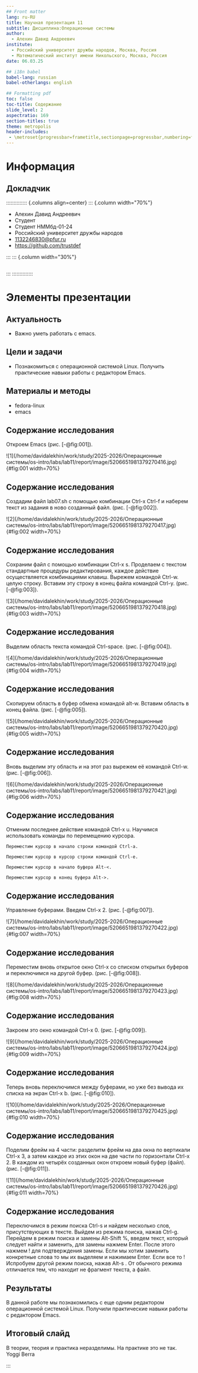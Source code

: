 ```yaml
---
## Front matter
lang: ru-RU
title: Научная презентация 11
subtitle: Дисциплина:Операционные системы
author:
  - Алехин Давид Андреевич
institute:
  - Российский университет дружбы народов, Москва, Россия
  - Математический институт имени Никольского, Москва, Россия
date: 06.03.25

## i18n babel
babel-lang: russian
babel-otherlangs: english

## Formatting pdf
toc: false
toc-title: Содержание
slide_level: 2
aspectratio: 169
section-titles: true
theme: metropolis
header-includes:
 - \metroset{progressbar=frametitle,sectionpage=progressbar,numbering=fraction}
---
```


# Информация

## Докладчик

:::::::::::::: {.columns align=center}
::: {.column width="70%"}

  * Алехин Давид Андреевич 
  * Студент 
  * Студент НММбд-01-24
  * Российский университет дружбы народов
  * [1132246830@pfur.ru](mailto:trustdef@gamil.com)
  * <https://github.com/trustdef>

:::
::: {.column width="30%"}

![]()

:::
::::::::::::::



# Элементы презентации

## Актуальность

- Важно уметь работать с emacs.

## Цели и задачи

- Познакомиться с операционной системой Linux. Получить практические навыки работы с редактором Emacs.

## Материалы и методы

- fedora-linux
- emacs

## Содержание исследования

Откроем Emacs (рис. [-@fig:001]).

![1](/home/davidalekhin/work/study/2025-2026/Операционные системы/os-intro/labs/lab11/report/image/5206651981379270416.jpg){#fig:001 width=70%}

## Содержание исследования

Создадим файл lab07.sh с помощью комбинации Ctrl-x Ctrl-f и наберем текст из задания в ново созданный файл. (рис. [-@fig:002]).

![2](/home/davidalekhin/work/study/2025-2026/Операционные системы/os-intro/labs/lab11/report/image/5206651981379270417.jpg){#fig:002 width=70%}

## Содержание исследования

Сохраним файл с помощью комбинации Ctrl-x s. Проделаем с текстом стандартные процедуры редактирования, каждое действие осуществляется комбинациями клавиш. Вырежем командой Ctrl-w. целую строку. Вставим эту строку в конец файла командой Ctrl-y. (рис. [-@fig:003]).

![3](/home/davidalekhin/work/study/2025-2026/Операционные системы/os-intro/labs/lab11/report/image/5206651981379270418.jpg){#fig:003 width=70%}

## Содержание исследования

Выделим область текста командой Ctrl-space. (рис. [-@fig:004]).

![4](/home/davidalekhin/work/study/2025-2026/Операционные системы/os-intro/labs/lab11/report/image/5206651981379270419.jpg){#fig:004 width=70%}

## Содержание исследования

Скопируем область в буфер обмена командой alt-w. Вставим область в конец файла. (рис. [-@fig:005]).

![5](/home/davidalekhin/work/study/2025-2026/Операционные системы/os-intro/labs/lab11/report/image/5206651981379270420.jpg){#fig:005 width=70%}

## Содержание исследования

Вновь выделим эту область и на этот раз вырежем её командой Ctrl-w. (рис. [-@fig:006]).

![6](/home/davidalekhin/work/study/2025-2026/Операционные системы/os-intro/labs/lab11/report/image/5206651981379270421.jpg){#fig:006 width=70%}

## Содержание исследования

Отменим последнее действие командой Ctrl-x u.
Научимся использовать команды по перемещению курсора.

    Переместим курсор в начало строки командой Ctrl-a.

    Переместим курсор в курсор строки командой Ctrl-e.

    Переместим курсор в начало буфера Alt-<.

    Переместим курсор в конец буфера Alt->.
    
## Содержание исследования   

Управление буферами. Введем Ctrl-x 2. (рис. [-@fig:007]).

![7](/home/davidalekhin/work/study/2025-2026/Операционные системы/os-intro/labs/lab11/report/image/5206651981379270422.jpg){#fig:007 width=70%}

## Содержание исследования

Переместим вновь открытое окно Ctrl-x со списком открытых буферов и переключимся на другой буфер. (рис. [-@fig:008]).

![8](/home/davidalekhin/work/study/2025-2026/Операционные системы/os-intro/labs/lab11/report/image/5206651981379270423.jpg){#fig:008 width=70%}

## Содержание исследования

Закроем это окно командой Ctrl-x 0. (рис. [-@fig:009]).

![9](/home/davidalekhin/work/study/2025-2026/Операционные системы/os-intro/labs/lab11/report/image/5206651981379270424.jpg){#fig:009 width=70%}

## Содержание исследования

Теперь вновь переключимся между буферами, но уже без вывода их списка на экран Ctrl-x b. (рис. [-@fig:010]).

![10](/home/davidalekhin/work/study/2025-2026/Операционные системы/os-intro/labs/lab11/report/image/5206651981379270425.jpg){#fig:010 width=70%}

## Содержание исследования

Поделим фрейм на 4 части: разделитм фрейм на два окна по вертикали Ctrl-x 3, а затем каждое из этих окон на две части по горизонтали Ctrl-x 2. В каждом из четырёх созданных окон откроем новый буфер (файл). (рис. [-@fig:011]).

![11](/home/davidalekhin/work/study/2025-2026/Операционные системы/os-intro/labs/lab11/report/image/5206651981379270426.jpg){#fig:011 width=70%}

## Содержание исследования

Переключимся в режим поиска Ctrl-s и найдем несколько слов, присутствующих в тексте. Выйдем из режима поиска, нажав Ctrl-g. Перейдем в режим поиска и замены Alt-Shift %, введем текст, который следует найти и заменить, для замены нажмем Enter. После этого нажмем ! для подтверждения замены. Если мы хотим заменить конкретные слова то мы их выделяем и нажимаем Enter. Если все то ! Испробуем другой режим поиска, нажав Alt-s .
От обычного режима отличается тем, что находит не фрагмент текста, а файл.

## Результаты

В данной работе мы познакомились с еще одним редактором операционной системой Linux. Получили практические навыки работы с редактором Emacs.


## Итоговый слайд

В теории, теория и практика неразделимы. На практике это не так.
Yoggi Berra

:::

